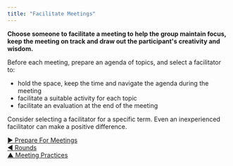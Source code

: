 ```yaml
---
title: "Facilitate Meetings"
---
```



**Choose someone to facilitate a meeting to help the group maintain focus, keep the meeting on track and draw out the participant's creativity and wisdom.**

Before each meeting, prepare an agenda of topics, and select a facilitator to:

-   hold the space, keep the time and navigate the agenda during the meeting
-   facilitate a suitable activity for each topic
-   facilitate an evaluation at the end of the meeting

Consider selecting a facilitator for a specific term. Even an inexperienced facilitator can make a positive difference.

[&#9654; Prepare For Meetings](prepare-for-meetings.html)<br/>[&#9664; Rounds](rounds.html)<br/>[&#9650; Meeting Practices](meeting-practices.html)

